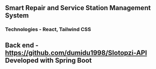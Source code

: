 ## Smart Repair and Service Station Management System

### Technologies - React, Tailwind CSS

## Back end - https://github.com/dumidu1998/Slotopzi-API Developed with Spring Boot
